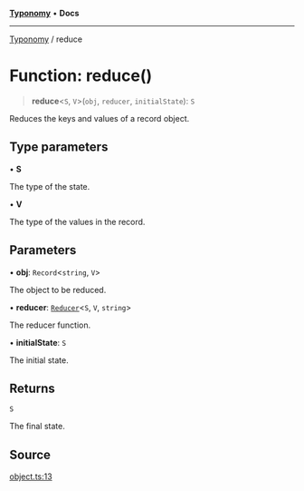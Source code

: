 [**Typonomy**](../README.md) • **Docs**

***

[Typonomy](../globals.md) / reduce

# Function: reduce()

> **reduce**\<`S`, `V`\>(`obj`, `reducer`, `initialState`): `S`

Reduces the keys and values of a record object.

## Type parameters

• **S**

The type of the state.

• **V**

The type of the values in the record.

## Parameters

• **obj**: `Record`\<`string`, `V`\>

The object to be reduced.

• **reducer**: [`Reducer`](../type-aliases/Reducer.md)\<`S`, `V`, `string`\>

The reducer function.

• **initialState**: `S`

The initial state.

## Returns

`S`

The final state.

## Source

[object.ts:13](https://github.com/softcraft-development/typonomy/blob/ff6f66cc031bdf685fca6003f9d6a5ce5d03edf0/src/object.ts#L13)
